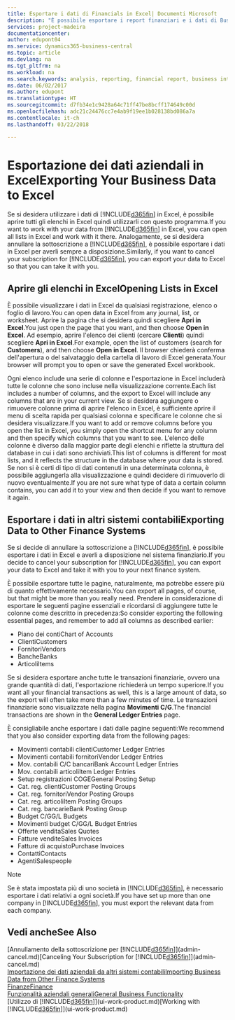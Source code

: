 ```yaml
---
title: Esportare i dati di Financials in Excel| Documenti Microsoft
description: "È possibile esportare i report finanziari e i dati di Business Intelligence da Business Central in Excel o aprire i dati di Financials in Excel."
services: project-madeira
documentationcenter: 
author: edupont04
ms.service: dynamics365-business-central
ms.topic: article
ms.devlang: na
ms.tgt_pltfrm: na
ms.workload: na
ms.search.keywords: analysis, reporting, financial report, business intelligence, BI, Excel
ms.date: 06/02/2017
ms.author: edupont
ms.translationtype: HT
ms.sourcegitcommit: d7fb34e1c9428a64c71ff47be8bcff174649c00d
ms.openlocfilehash: adc21c24476cc7e4ab9f19ee1b028138bd086a7a
ms.contentlocale: it-ch
ms.lasthandoff: 03/22/2018

---
```

# <a name="exporting-your-business-data-to-excel"></a><span data-ttu-id="ef296-103">Esportazione dei dati aziendali in Excel</span><span class="sxs-lookup"><span data-stu-id="ef296-103">Exporting Your Business Data to Excel</span></span>
<span data-ttu-id="ef296-104">Se si desidera utilizzare i dati di [!INCLUDE[d365fin](includes/d365fin_md.md)] in Excel, è possibile aprire tutti gli elenchi in Excel quindi utilizzarli con questo programma.</span><span class="sxs-lookup"><span data-stu-id="ef296-104">If you want to work with your data from [!INCLUDE[d365fin](includes/d365fin_md.md)] in Excel, you can open all lists in Excel and work with it there.</span></span> <span data-ttu-id="ef296-105">Analogamente, se si desidera annullare la sottoscrizione a [!INCLUDE[d365fin](includes/d365fin_md.md)], è possibile esportare i dati in Excel per averli sempre a disposizione.</span><span class="sxs-lookup"><span data-stu-id="ef296-105">Similarly, if you want to cancel your subscription for [!INCLUDE[d365fin](includes/d365fin_md.md)], you can export your data to Excel so that you can take it with you.</span></span>

## <a name="opening-lists-in-excel"></a><span data-ttu-id="ef296-106">Aprire gli elenchi in Excel</span><span class="sxs-lookup"><span data-stu-id="ef296-106">Opening Lists in Excel</span></span>
<span data-ttu-id="ef296-107">È possibile visualizzare i dati in Excel da qualsiasi registrazione, elenco o foglio di lavoro.</span><span class="sxs-lookup"><span data-stu-id="ef296-107">You can open data in Excel from any journal, list, or worksheet.</span></span> <span data-ttu-id="ef296-108">Aprire la pagina che si desidera quindi scegliere **Apri in Excel**.</span><span class="sxs-lookup"><span data-stu-id="ef296-108">You just open the page that you want, and then choose **Open in Excel**.</span></span> <span data-ttu-id="ef296-109">Ad esempio, aprire l'elenco dei clienti (cercare **Clienti**) quindi scegliere **Apri in Excel**.</span><span class="sxs-lookup"><span data-stu-id="ef296-109">For example, open the list of customers (search for **Customers**), and then choose **Open in Excel**.</span></span> <span data-ttu-id="ef296-110">Il browser chiederà conferma dell'apertura o del salvataggio della cartella di lavoro di Excel generata.</span><span class="sxs-lookup"><span data-stu-id="ef296-110">Your browser will prompt you to open or save the generated Excel workbook.</span></span>  

<span data-ttu-id="ef296-111">Ogni elenco include una serie di colonne e l'esportazione in Excel includerà tutte le colonne che sono incluse nella visualizzazione corrente.</span><span class="sxs-lookup"><span data-stu-id="ef296-111">Each list includes a number of columns, and the export to Excel will include any columns that are in your current view.</span></span> <span data-ttu-id="ef296-112">Se si desidera aggiungere o rimuovere colonne prima di aprire l'elenco in Excel, è sufficiente aprire il menu di scelta rapida per qualsiasi colonna e specificare le colonne che si desidera visualizzare.</span><span class="sxs-lookup"><span data-stu-id="ef296-112">If you want to add or remove columns before you open the list in Excel, you simply open the shortcut menu for any column and then specify which columns that you want to see.</span></span> <span data-ttu-id="ef296-113">L'elenco delle colonne è diverso dalla maggior parte degli elenchi e riflette la struttura del database in cui i dati sono archiviati.</span><span class="sxs-lookup"><span data-stu-id="ef296-113">This list of columns is different for most lists, and it reflects the structure in the database where your data is stored.</span></span> <span data-ttu-id="ef296-114">Se non si è certi di tipo di dati contenuti in una determinata colonna, è possibile aggiungerla alla visualizzazione e quindi decidere di rimuoverlo di nuovo eventualmente.</span><span class="sxs-lookup"><span data-stu-id="ef296-114">If you are not sure what type of data a certain column contains, you can add it to your view and then decide if you want to remove it again.</span></span>  

## <a name="exporting-data-to-other-finance-systems"></a><span data-ttu-id="ef296-115">Esportare i dati in altri sistemi contabili</span><span class="sxs-lookup"><span data-stu-id="ef296-115">Exporting Data to Other Finance Systems</span></span>
<span data-ttu-id="ef296-116">Se si decide di annullare la sottoscrizione a [!INCLUDE[d365fin](includes/d365fin_md.md)], è possibile esportare i dati in Excel e averli a disposizione nel sistema finanziario.</span><span class="sxs-lookup"><span data-stu-id="ef296-116">If you decide to cancel your subscription for [!INCLUDE[d365fin](includes/d365fin_md.md)], you can export your data to Excel and take it with you to your next finance system.</span></span>  

<span data-ttu-id="ef296-117">È possibile esportare tutte le pagine, naturalmente, ma potrebbe essere più di quanto effettivamente necessario.</span><span class="sxs-lookup"><span data-stu-id="ef296-117">You can export all pages, of course, but that might be more than you really need.</span></span> <span data-ttu-id="ef296-118">Prendere in considerazione di esportare le seguenti pagine essenziali e ricordarsi di aggiungere tutte le colonne come descritto in precedenza:</span><span class="sxs-lookup"><span data-stu-id="ef296-118">So consider exporting the following essential pages, and remember to add all columns as described earlier:</span></span>  

* <span data-ttu-id="ef296-119">Piano dei conti</span><span class="sxs-lookup"><span data-stu-id="ef296-119">Chart of Accounts</span></span>  
* <span data-ttu-id="ef296-120">Clienti</span><span class="sxs-lookup"><span data-stu-id="ef296-120">Customers</span></span>  
* <span data-ttu-id="ef296-121">Fornitori</span><span class="sxs-lookup"><span data-stu-id="ef296-121">Vendors</span></span>  
* <span data-ttu-id="ef296-122">Banche</span><span class="sxs-lookup"><span data-stu-id="ef296-122">Banks</span></span>  
* <span data-ttu-id="ef296-123">Articoli</span><span class="sxs-lookup"><span data-stu-id="ef296-123">Items</span></span>  

<span data-ttu-id="ef296-124">Se si desidera esportare anche tutte le transazioni finanziarie, ovvero una grande quantità di dati, l'esportazione richiederà un tempo superiore.</span><span class="sxs-lookup"><span data-stu-id="ef296-124">If you want all your financial transactions as well, this is a large amount of data, so the export will often take more than a few minutes of time.</span></span> <span data-ttu-id="ef296-125">Le transazioni finanziarie sono visualizzate nella pagina **Movimenti C/G**.</span><span class="sxs-lookup"><span data-stu-id="ef296-125">The financial transactions are shown in the **General Ledger Entries** page.</span></span>  

<span data-ttu-id="ef296-126">È consigliabile anche esportare i dati dalle pagine seguenti:</span><span class="sxs-lookup"><span data-stu-id="ef296-126">We recommend that you also consider exporting data from the following pages:</span></span>  

* <span data-ttu-id="ef296-127">Movimenti contabili clienti</span><span class="sxs-lookup"><span data-stu-id="ef296-127">Customer Ledger Entries</span></span>  
* <span data-ttu-id="ef296-128">Movimenti contabili fornitori</span><span class="sxs-lookup"><span data-stu-id="ef296-128">Vendor Ledger Entries</span></span>  
* <span data-ttu-id="ef296-129">Mov. contabili C/C bancari</span><span class="sxs-lookup"><span data-stu-id="ef296-129">Bank Account Ledger Entries</span></span>  
* <span data-ttu-id="ef296-130">Mov. contabili articoli</span><span class="sxs-lookup"><span data-stu-id="ef296-130">Item Ledger Entries</span></span>  
* <span data-ttu-id="ef296-131">Setup registrazioni COGE</span><span class="sxs-lookup"><span data-stu-id="ef296-131">General Posting Setup</span></span>  
* <span data-ttu-id="ef296-132">Cat. reg. clienti</span><span class="sxs-lookup"><span data-stu-id="ef296-132">Customer Posting Groups</span></span>  
* <span data-ttu-id="ef296-133">Cat. reg. fornitori</span><span class="sxs-lookup"><span data-stu-id="ef296-133">Vendor Posting Groups</span></span>  
* <span data-ttu-id="ef296-134">Cat. reg. articoli</span><span class="sxs-lookup"><span data-stu-id="ef296-134">Item Posting Groups</span></span>  
* <span data-ttu-id="ef296-135">Cat. reg. bancarie</span><span class="sxs-lookup"><span data-stu-id="ef296-135">Bank Posting Group</span></span>  
* <span data-ttu-id="ef296-136">Budget C/G</span><span class="sxs-lookup"><span data-stu-id="ef296-136">G/L Budgets</span></span>  
* <span data-ttu-id="ef296-137">Movimenti budget C/G</span><span class="sxs-lookup"><span data-stu-id="ef296-137">G/L Budget Entries</span></span>  
* <span data-ttu-id="ef296-138">Offerte vendita</span><span class="sxs-lookup"><span data-stu-id="ef296-138">Sales Quotes</span></span>  
* <span data-ttu-id="ef296-139">Fatture vendite</span><span class="sxs-lookup"><span data-stu-id="ef296-139">Sales Invoices</span></span>  
* <span data-ttu-id="ef296-140">Fatture di acquisto</span><span class="sxs-lookup"><span data-stu-id="ef296-140">Purchase Invoices</span></span>  
* <span data-ttu-id="ef296-141">Contatti</span><span class="sxs-lookup"><span data-stu-id="ef296-141">Contacts</span></span>  
* <span data-ttu-id="ef296-142">Agenti</span><span class="sxs-lookup"><span data-stu-id="ef296-142">Salespeople</span></span>  

> [!NOTE]  
>   <span data-ttu-id="ef296-143">Se è stata impostata più di uno società in [!INCLUDE[d365fin](includes/d365fin_md.md)], è necessario esportare i dati relativi a ogni società.</span><span class="sxs-lookup"><span data-stu-id="ef296-143">If you have set up more than one company in [!INCLUDE[d365fin](includes/d365fin_md.md)], you must export the relevant data from each company.</span></span>

## <a name="see-also"></a><span data-ttu-id="ef296-144">Vedi anche</span><span class="sxs-lookup"><span data-stu-id="ef296-144">See Also</span></span>
<span data-ttu-id="ef296-145">[Annullamento della sottoscrizione per [!INCLUDE[d365fin](includes/d365fin_md.md)]](admin-cancel.md)</span><span class="sxs-lookup"><span data-stu-id="ef296-145">[Canceling Your Subscription for [!INCLUDE[d365fin](includes/d365fin_md.md)]](admin-cancel.md)</span></span>  
[<span data-ttu-id="ef296-146">Importazione dei dati aziendali da altri sistemi contabili</span><span class="sxs-lookup"><span data-stu-id="ef296-146">Importing Business Data from Other Finance Systems</span></span>](upload-data.md)  
[<span data-ttu-id="ef296-147">Finanze</span><span class="sxs-lookup"><span data-stu-id="ef296-147">Finance</span></span>](finance.md)  
[<span data-ttu-id="ef296-148">Funzionalità aziendali generali</span><span class="sxs-lookup"><span data-stu-id="ef296-148">General Business Functionality</span></span>](ui-across-business-areas.md)  
<span data-ttu-id="ef296-149">[Utilizzo di [!INCLUDE[d365fin](includes/d365fin_md.md)]](ui-work-product.md)</span><span class="sxs-lookup"><span data-stu-id="ef296-149">[Working with [!INCLUDE[d365fin](includes/d365fin_md.md)]](ui-work-product.md)</span></span>  

